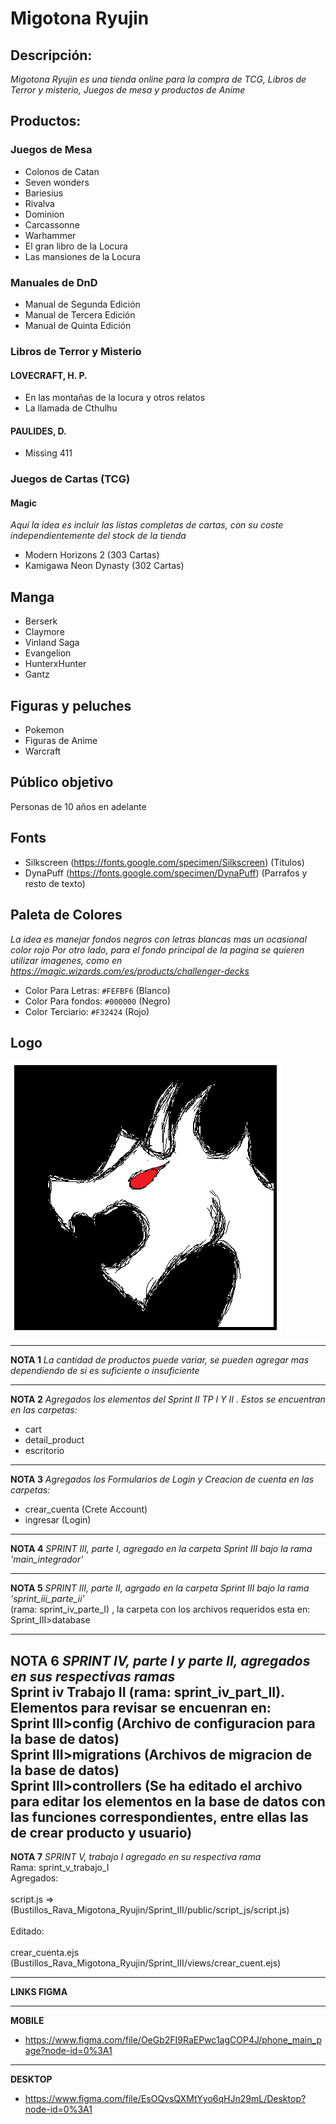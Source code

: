 # Migotona Ryujin

## Descripción:
*Migotona Ryujin es una tienda online para la compra de TCG, Libros de Terror y misterio, Juegos de mesa y productos de Anime*

## Productos:
### Juegos de Mesa
- Colonos de Catan
- Seven wonders
- Bariesius
- Rivalva
- Dominion
- Carcassonne
- Warhammer
- El gran libro de la Locura
- Las mansiones de la Locura

### Manuales de DnD
- Manual de Segunda Edición
- Manual de Tercera Edición
- Manual de Quinta Edición

### Libros de Terror y Misterio
#### LOVECRAFT, H. P.
 - En las montañas de la locura y otros relatos
 - La llamada de Cthulhu

#### PAULIDES, D.
 - Missing 411 

### Juegos de Cartas (TCG)
#### Magic
*Aquí la idea es incluir las listas completas de cartas, con su coste independientemente del stock de la tienda*
- Modern Horizons 2 (303 Cartas)
- Kamigawa Neon Dynasty (302 Cartas)


## Manga
- Berserk 
- Claymore
- Vinland Saga
- Evangelion
- HunterxHunter
- Gantz

## Figuras y peluches
- Pokemon
- Figuras de Anime
- Warcraft

## Público objetivo
Personas de 10 años en adelante

## Fonts
- Silkscreen (https://fonts.google.com/specimen/Silkscreen) (Títulos)
- DynaPuff (https://fonts.google.com/specimen/DynaPuff)  (Parrafos y resto de texto)

## Paleta de Colores
*La idea es manejar fondos negros con letras blancas mas un ocasional color rojo*
*Por otro lado, para el fondo principal de la pagina se quieren utilizar imagenes, como en https://magic.wizards.com/es/products/challenger-decks*

- Color Para Letras: `#FEFBF6` (Blanco)
- Color Para fondos: `#000000` (Negro)
- Color Terciario: `#F32424` (Rojo)

## Logo
![logo](logo.png)

---

**NOTA 1**
*La cantidad de productos puede variar, se pueden agregar mas dependiendo de si es suficiente o insuficiente*

---
**NOTA 2**
*Agregados los elementos del Sprint II TP I Y II . Estos se encuentran en las carpetas:*

- cart
- detail_product
- escritorio

---
**NOTA 3**
*Agregados los Formularios de Login y Creacion de cuenta en las carpetas:*
- crear_cuenta (Crete Account)
- ingresar (Login)
---
**NOTA 4** 
*SPRINT III, parte I, agregado en la carpeta Sprint III bajo la rama 'main_integrador'*

---

**NOTA 5**
*SPRINT III, parte II, agrgado en la carpeta Sprint III bajo la rama 'sprint_iii_parte_ii'*<br />
(rama: sprint_iv_parte_I) , la carpeta con los archivos requeridos esta en: Sprint_III>database

---
**NOTA 6**
*SPRINT IV, parte I y parte II, agregados en sus respectivas ramas* <br />
Sprint iv Trabajo II (rama: sprint_iv_part_II). Elementos para revisar se encuenran en:<br />
Sprint III>config (Archivo de configuracion para la base de datos)<br />
Sprint III>migrations (Archivos de migracion de la base de datos)<br />
Sprint III>controllers (Se ha editado el archivo para editar los elementos en la base de datos con las funciones correspondientes, entre ellas las de crear producto y usuario)
---
**NOTA 7**
*SPRINT V, trabajo I agregado en su respectiva rama*<br />
Rama: sprint_v_trabajo_I<br />
Agregados:<br />
<br />
script.js => (Bustillos_Rava_Migotona_Ryujin/Sprint_III/public/script_js/script.js)<br />
<br />
Editado: <br />
<br />
crear_cuenta.ejs (Bustillos_Rava_Migotona_Ryujin/Sprint_III/views/crear_cuent.ejs)



---
**LINKS FIGMA**

---
**MOBILE**
- https://www.figma.com/file/OeGb2FI9RaEPwc1agCOP4J/phone_main_page?node-id=0%3A1
---
**DESKTOP**
- https://www.figma.com/file/EsOQvsQXMtYyo6qHJn29mL/Desktop?node-id=0%3A1
